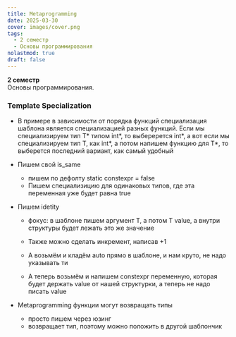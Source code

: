 ```yaml
---
title: Metaprogramming
date: 2025-03-30
cover: images/cover.png
tags:
  - 2 семестр
  - Основы программирования
nolastmod: true
draft: false
---
```


**2 семестр** \
Основы программирования. 

<!--more-->

### Template Specialization
- В примере в зависимости от порядка функций специализация шаблона является специализацией разных функций. Если мы специализируем тип Т* типом int*, то выберерется int*, а вот если мы специализируем тип T, как int*, а потом напишем функцию для Т*, то выберется последний вариант, как самый удобный

- Пишем свой is_same
	- пишем по дефолту static constexpr = false
	- Пишем специализицию для одинаковых типов, где эта переменная уже будет равна true

- Пишем idetity
	- фокус: в шаблоне пишем аргумент Т, а потом Т value, а внутри структуры будет лежать это же значение
	- Также можно сделать инкремент, написав +1

	- А возьмём и кладём auto прямо в шаблоне, и нам круто, не надо указывать ти
	- А теперь возьмём и напишем constexpr переменную, которая будет держать value от нашей структурки, а теперь не надо писать value

- Metaprogramming функции могут возвращать типы
	- просто пишем через юзинг
	- возвращает тип, поэтому можно положить в другой шаблончик